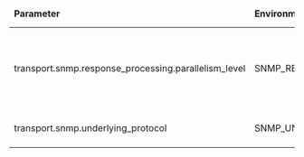 <table>
    <thead>
      <tr>
          <td style="width: 25%"><b>Parameter</b></td><td style="width: 30%"><b>Environment Variable</b></td><td style="width: 15%"><b>Default Value</b></td><td style="width: 30%"><b>Description</b></td>
      </tr>
    </thead>
    <tbody>
    <tr>
        <td>transport.snmp.response_processing.parallelism_level</td>
        <td>SNMP_RESPONSE_PROCESSING_PARALLELISM_LEVEL</td>
        <td>20</td>
        <td>Parallelism level for executor (workStealingPool) that is responsible for handling responses from SNMP
            devices
        </td>
    </tr>
    <tr>
        <td>transport.snmp.underlying_protocol</td>
        <td>SNMP_UNDERLYING_PROTOCOL</td>
        <td>udp</td>
        <td>To configure SNMP to work over UDP or TCP</td>
    </tr>
    </tbody>
</table>